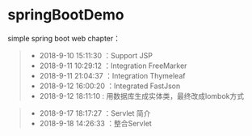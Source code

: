 # springBootDemo
simple spring boot web chapter：
> - 2018-9-10 15:11:30 ：Support JSP
> - 2018-9-11 10:29:12 ：Integration FreeMarker
> - 2018-9-11 21:04:37 ：Integration Thymeleaf
> - 2018-9-12 16:00:20 ：Integrated FastJson
> - 2018-9-12 18:11:10 : 用数据库生成实体类，最终改成lombok方式

> - 2018-9-17 18:17:27 ：Servlet 简介
> - 2018-9-18 14:26:33 ：整合Servlet